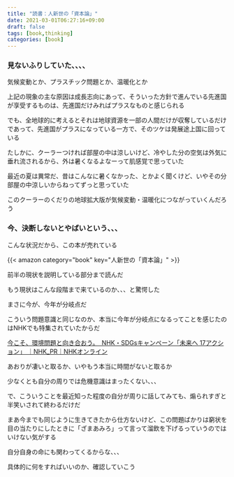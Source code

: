 ```yaml
---
title: "読書：人新世の「資本論」"
date: 2021-03-01T06:27:16+09:00
draft: false
tags: [book,thinking]
categories: [book]
---
```


### 見ないふりしていた、、、、

気候変動とか、プラスチック問題とか、温暖化とか

上記の現象の主な原因は成長志向にあって、そういった方針で進んでいる先進国が享受するものは、先進国だけみればプラスなものと感じられる

でも、全地球的に考えるとそれは地球資源を一部の人間だけが収奪しているだけであって、先進国がプラスになっている一方で、そのツケは発展途上国に回っている


たしかに、クーラーつければ部屋の中は涼しいけど、冷やした分の空気は外気に垂れ流されるから、外は暑くなるよなーって肌感覚で思っていた

最近の夏は異常だ、昔はこんなに暑くなかった、とかよく聞くけど、いやその分部屋の中涼しいからねってずっと思っていた

このクーラーのくだりの地球拡大版が気候変動・温暖化につながっていくんだろう

### 今、決断しないとやばいという、、、

こんな状況だから、この本が売れている

{{< amazon category="book" key="人新世の「資本論」" >}}

前半の現状を説明している部分まで読んだ

もう現状はこんな段階まで来ているのか、、、と驚愕した

まさに今が、今年が分岐点だ

こういう問題意識と同じなのか、本当に今年が分岐点になるってことを感じたのはNHKでも特集されていたからだ

[今こそ、環境問題と向き合おう。　NHK・SDGsキャンペーン「未来へ 17アクション」 ｜NHK_PR｜NHKオンライン](https://www6.nhk.or.jp/nhkpr/post/original.html?i=26703#:~:text=%E2%97%8FNHK%E3%82%B9%E3%83%9A%E3%82%B7%E3%83%A3%E3%83%AB%20%E3%82%B7%E3%83%AA%E3%83%BC%E3%82%BA%E3%80%8C2030%20%E6%9C%AA%E6%9D%A5%E3%81%B8%E3%81%AE%E5%88%86%E5%B2%90%E7%82%B9%E3%80%8D&text=%E4%BA%BA%E9%A1%9E%E3%81%AF%E3%80%81%E6%96%B0%E5%9E%8B%E3%82%B3%E3%83%AD%E3%83%8A%E3%82%A6%E3%82%A4%E3%83%AB%E3%82%B9,%E3%81%93%E3%81%A8%E3%81%AB%E3%81%AA%E3%82%8B%E3%81%AE%E3%81%A0%E3%80%82)


あおりが凄いと取るか、いやもう本当に時間がないと取るか

少なくとも自分の周りでは危機意識はまったくない、、、

で、こういうことを最近知った程度の自分が周りに話してみても、煽られすぎと半笑いされて終わるだけだ

まあ今までも同じように生きてきたから仕方ないけど、この問題ばかりは窮状を目の当たりにしたときに「ざまあみろ」って言って溜飲を下げるっていうのではいけない気がする

自分自身の命にも関わってくるからな、、、

具体的に何をすればいいのか、確認していこう


